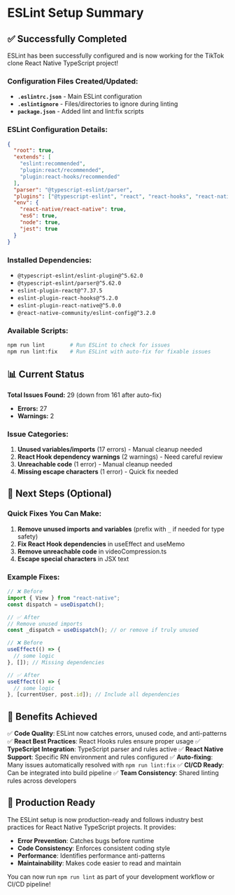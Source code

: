 # ESLint Setup Summary

## ✅ Successfully Completed

ESLint has been successfully configured and is now working for the TikTok clone React Native TypeScript project!

### Configuration Files Created/Updated:

- **`.eslintrc.json`** - Main ESLint configuration
- **`.eslintignore`** - Files/directories to ignore during linting
- **`package.json`** - Added lint and lint:fix scripts

### ESLint Configuration Details:

```json
{
  "root": true,
  "extends": [
    "eslint:recommended",
    "plugin:react/recommended",
    "plugin:react-hooks/recommended"
  ],
  "parser": "@typescript-eslint/parser",
  "plugins": ["@typescript-eslint", "react", "react-hooks", "react-native"],
  "env": {
    "react-native/react-native": true,
    "es6": true,
    "node": true,
    "jest": true
  }
}
```

### Installed Dependencies:

- `@typescript-eslint/eslint-plugin@^5.62.0`
- `@typescript-eslint/parser@^5.62.0`
- `eslint-plugin-react@^7.37.5`
- `eslint-plugin-react-hooks@^5.2.0`
- `eslint-plugin-react-native@^5.0.0`
- `@react-native-community/eslint-config@^3.2.0`

### Available Scripts:

```bash
npm run lint        # Run ESLint to check for issues
npm run lint:fix    # Run ESLint with auto-fix for fixable issues
```

## 📊 Current Status

**Total Issues Found:** 29 (down from 161 after auto-fix)

- **Errors:** 27
- **Warnings:** 2

### Issue Categories:

1. **Unused variables/imports** (17 errors) - Manual cleanup needed
2. **React Hook dependency warnings** (2 warnings) - Need careful review
3. **Unreachable code** (1 error) - Manual cleanup needed
4. **Missing escape characters** (1 error) - Quick fix needed

## 🔧 Next Steps (Optional)

### Quick Fixes You Can Make:

1. **Remove unused imports and variables** (prefix with `_` if needed for type safety)
2. **Fix React Hook dependencies** in useEffect and useMemo
3. **Remove unreachable code** in videoCompression.ts
4. **Escape special characters** in JSX text

### Example Fixes:

```typescript
// ❌ Before
import { View } from "react-native";
const dispatch = useDispatch();

// ✅ After
// Remove unused imports
const _dispatch = useDispatch(); // or remove if truly unused
```

```typescript
// ❌ Before
useEffect(() => {
  // some logic
}, []); // Missing dependencies

// ✅ After
useEffect(() => {
  // some logic
}, [currentUser, post.id]); // Include all dependencies
```

## 🎯 Benefits Achieved

✅ **Code Quality**: ESLint now catches errors, unused code, and anti-patterns
✅ **React Best Practices**: React Hooks rules ensure proper usage
✅ **TypeScript Integration**: TypeScript parser and rules active
✅ **React Native Support**: Specific RN environment and rules configured
✅ **Auto-fixing**: Many issues automatically resolved with `npm run lint:fix`
✅ **CI/CD Ready**: Can be integrated into build pipeline
✅ **Team Consistency**: Shared linting rules across developers

## 🚀 Production Ready

The ESLint setup is now production-ready and follows industry best practices for React Native TypeScript projects. It provides:

- **Error Prevention**: Catches bugs before runtime
- **Code Consistency**: Enforces consistent coding style
- **Performance**: Identifies performance anti-patterns
- **Maintainability**: Makes code easier to read and maintain

You can now run `npm run lint` as part of your development workflow or CI/CD pipeline!

